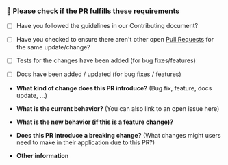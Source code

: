  ### 👾 Please check if the PR fulfills these requirements

- [ ] Have you followed the guidelines in our Contributing document?
- [ ] Have you checked to ensure there aren't other open [Pull Requests](https://github.com/yozh-io/1inch-widget/pulls) for the same update/change?
- [ ] Tests for the changes have been added (for bug fixes/features)
- [ ] Docs have been added / updated (for bug fixes / features)


* **What kind of change does this PR introduce?** (Bug fix, feature, docs update, ...)


* **What is the current behavior?** (You can also link to an open issue here)


* **What is the new behavior (if this is a feature change)?**


* **Does this PR introduce a breaking change?** (What changes might users need to make in their application due to this PR?)


* **Other information**
